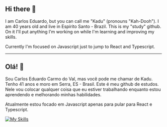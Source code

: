 <!--![alt text](https://github.com/kadu20es/kadu20es/blob/main/github_banner.png)-->

## Hi there 👋

I am Carlos Eduardo, but you can call me "Kadu" (pronouns "Kah-Dooh"). 
I am 40 years old and live in Espírito Santo - Brazil.
This is my "study" github. On it I'll put anything I'm working on while I'm learning and improving my skills.

Currently I'm focused on Javascript just to jump to React and Typescript.
___

## Olá! 👋

Sou Carlos Eduardo Carmo do Val, mas você pode me chamar de Kadu.
Tenho 41 anos e moro em Serra, ES - Brasil.
Este é meu github de estudos. Nele vou colocar qualquer coisa que eu estiver trabalhando enquanto estou aprendendo e melhorando minhas habilidades.

Atualmente estou focado em Javascript apenas para pular para React e Typescript.

[![My Skills](https://skillicons.dev/icons?i=html,css,js,ts,react,mysql,postgres,docker,kubernetes,git,kafka,rabbitmq,linux,bash,idea,vscode&perline=8)](https://skillicons.dev)


<!--
**kadu20es/kadu20es** is a ✨ _special_ ✨ repository because its `README.md` (this file) appears on your GitHub profile.

icons place: https://reactjsexample.com/skill-icons-beautiful-skills-icons-for-your-github-readme/

Here are some ideas to get you started:

- 🔭 I’m currently working on ...
- 🌱 I’m currently learning ...
- 👯 I’m looking to collaborate on ...
- 🤔 I’m looking for help with ...
- 💬 Ask me about ...
- 📫 How to reach me: ...
- 😄 Pronouns: ...
- ⚡ Fun fact: ...
-->
